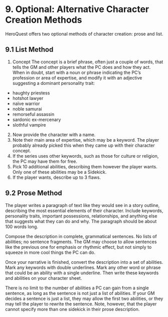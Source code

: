 # 9. Optional: Alternative Character Creation Methods
HeroQuest offers two optional methods of character creation: prose and list. 

## 9.1 List Method
1. Concept
The concept is a brief phrase, often just a couple of words, that tells the GM and other players what the PC does and how they act. When in doubt, start with a noun or phrase indicating the PC’s profession or area of expertise, and modify it with an adjective suggesting a dominant personality trait:
* haughty priestess
* hotshot lawyer
* naïve warrior
* noble samurai
* remorseful assassin
* sardonic ex-mercenary 
* slothful vampire
2. Now provide the character with a name.
3. Note their main area of expertise, which may be a keyword. The player probably already picked this when they came up with their character concept.
4. If the series uses other keywords, such as those for culture or religion, the PC may have them for free.
5. Pick 10 additional abilities, describing them however the player wants. Only one of these abilities may be a Sidekick.
6. If the player wants, describe up to 3 flaws.

## 9.2 Prose Method
The player writes a paragraph of text like they would see in a story outline, describing the most essential elements of their character. Include keywords, personality traits, important possessions, relationships, and anything else that suggests what they can do and why. The paragraph should be about 100 words long. 

Compose the description in complete, grammatical sentences. No lists of abilities; no sentence fragments. The GM may choose to allow sentences like the previous one for emphasis or rhythmic effect, but not simply to squeeze in more cool things the PC can do.

Once your narrative is finished, convert the description into a set of abilities. Mark any keywords with double underlines. Mark any other word or phrase that could be an ability with a single underline. Then write these keywords and abilities on your character sheet.

There is no limit to the number of abilities a PC can gain from a single sentence, as long as the sentence is not just a list of abilities. If your GM decides a sentence is just a list, they may allow the first two abilities, or they may tell the player to rewrite the sentence. Note, however, that the player cannot specify more than one sidekick in their prose description.

